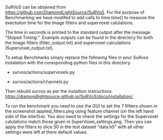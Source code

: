 SuRVoS can be obtained from https://github.com/DiamondLightSource/SuRVoS. For the purpose of Benchmarking we have modifed to add calls to time.time() to measure the exectution time for the Image filters and supervoxel calulations.

The time in seconds is printed to the standard output after the message "Stoped Timing:". Example outputs can be found in the directory for both the Image filters (filter_output.txt) and supervoxel calculations (Supervoxel_output.txt).

To setup Benchmarks simply replace the following files in your SuRvos instalation with the coresponding python files in this directory.

  + survos/actions/supervoxels.py

  + survos/actions/channels.py
  
Then rebuild survos as per the instaltion instructions https://diamondlightsource.github.io/SuRVoS/docs/installation/. 
 
To run the benchmark you need to use the GUI to set the 7 filtters shown in the screenshot applied_filters.png using feature channel (on the left hand side of the interfce). You also need to check the settings for the Supervoxel calulations match those given in SuperVoxel_settings.png. Then you can apply the filters to slice 50 in the test dataset "data.h5" with all other settings were left at there default values.




